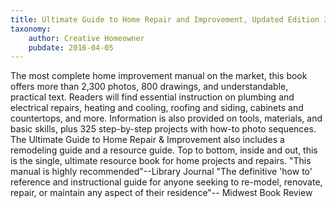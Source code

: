 ```yaml
---
title: Ultimate Guide to Home Repair and Improvement, Updated Edition 325 Step-By-Step Projects, 3,300 Photos and Illustrations
taxonomy:
	author: Creative Homeowner
	pubdate: 2016-04-05
---
```

The most complete home improvement manual on the market, this book offers more than 2,300 photos, 800 drawings, and understandable, practical text. Readers will find essential instruction on plumbing and electrical repairs, heating and cooling, roofing and siding, cabinets and countertops, and more. Information is also provided on tools, materials, and basic skills, plus 325 step-by-step projects with how-to photo sequences. The Ultimate Guide to Home Repair & Improvement also includes a remodeling guide and a resource guide. Top to bottom, inside and out, this is the single, ultimate resource book for home projects and repairs. "This manual is highly recommended"--Library Journal "The definitive 'how to' reference and instructional guide for anyone seeking to re-model, renovate, repair, or maintain any aspect of their residence"-- Midwest Book Review